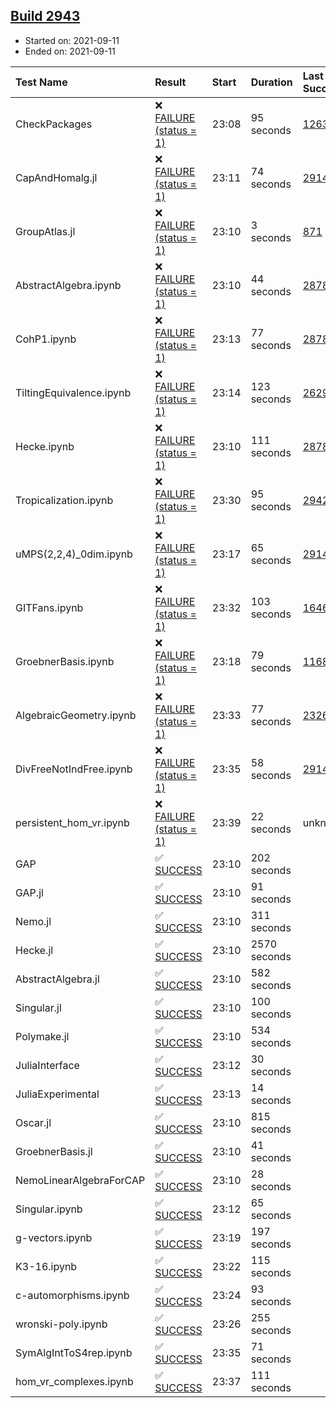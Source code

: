 ## [Build 2943](https://oscarci.mathematik.uni-kl.de/job/oscar-stable/2943/)

* Started on: 2021-09-11
* Ended on: 2021-09-11

| Test Name    | Result | Start | Duration | Last Success | First Failure |
|:-------------|:-------|:------|:---------|:-------------|:--------------|
| CheckPackages | ❌ [FAILURE (status = 1)](https://oscarci.mathematik.uni-kl.de/job/oscar-stable/2943/artifact/logs/build-2943/CheckPackages.log) | 23:08 | 95 seconds | [1263](https://oscarci.mathematik.uni-kl.de/job/oscar-stable/1263/) | [1264](https://oscarci.mathematik.uni-kl.de/job/oscar-stable/1264/) |
| CapAndHomalg.jl | ❌ [FAILURE (status = 1)](https://oscarci.mathematik.uni-kl.de/job/oscar-stable/2943/artifact/logs/build-2943/CapAndHomalg.jl.log) | 23:11 | 74 seconds | [2914](https://oscarci.mathematik.uni-kl.de/job/oscar-stable/2914/) | [2915](https://oscarci.mathematik.uni-kl.de/job/oscar-stable/2915/) |
| GroupAtlas.jl | ❌ [FAILURE (status = 1)](https://oscarci.mathematik.uni-kl.de/job/oscar-stable/2943/artifact/logs/build-2943/GroupAtlas.jl.log) | 23:10 | 3 seconds | [871](https://oscarci.mathematik.uni-kl.de/job/oscar-stable/871/) | [872](https://oscarci.mathematik.uni-kl.de/job/oscar-stable/872/) |
| AbstractAlgebra.ipynb | ❌ [FAILURE (status = 1)](https://oscarci.mathematik.uni-kl.de/job/oscar-stable/2943/artifact/logs/build-2943/AbstractAlgebra.ipynb.log) | 23:10 | 44 seconds | [2878](https://oscarci.mathematik.uni-kl.de/job/oscar-stable/2878/) | [2879](https://oscarci.mathematik.uni-kl.de/job/oscar-stable/2879/) |
| CohP1.ipynb | ❌ [FAILURE (status = 1)](https://oscarci.mathematik.uni-kl.de/job/oscar-stable/2943/artifact/logs/build-2943/CohP1.ipynb.log) | 23:13 | 77 seconds | [2878](https://oscarci.mathematik.uni-kl.de/job/oscar-stable/2878/) | [2879](https://oscarci.mathematik.uni-kl.de/job/oscar-stable/2879/) |
| TiltingEquivalence.ipynb | ❌ [FAILURE (status = 1)](https://oscarci.mathematik.uni-kl.de/job/oscar-stable/2943/artifact/logs/build-2943/TiltingEquivalence.ipynb.log) | 23:14 | 123 seconds | [2629](https://oscarci.mathematik.uni-kl.de/job/oscar-stable/2629/) | [2630](https://oscarci.mathematik.uni-kl.de/job/oscar-stable/2630/) |
| Hecke.ipynb | ❌ [FAILURE (status = 1)](https://oscarci.mathematik.uni-kl.de/job/oscar-stable/2943/artifact/logs/build-2943/Hecke.ipynb.log) | 23:10 | 111 seconds | [2878](https://oscarci.mathematik.uni-kl.de/job/oscar-stable/2878/) | [2879](https://oscarci.mathematik.uni-kl.de/job/oscar-stable/2879/) |
| Tropicalization.ipynb | ❌ [FAILURE (status = 1)](https://oscarci.mathematik.uni-kl.de/job/oscar-stable/2943/artifact/logs/build-2943/Tropicalization.ipynb.log) | 23:30 | 95 seconds | [2942](https://oscarci.mathematik.uni-kl.de/job/oscar-stable/2942/) | [2943](https://oscarci.mathematik.uni-kl.de/job/oscar-stable/2943/) |
| uMPS(2,2,4)_0dim.ipynb | ❌ [FAILURE (status = 1)](https://oscarci.mathematik.uni-kl.de/job/oscar-stable/2943/artifact/logs/build-2943/uMPS-2-2-4-_0dim.ipynb.log) | 23:17 | 65 seconds | [2914](https://oscarci.mathematik.uni-kl.de/job/oscar-stable/2914/) | [2915](https://oscarci.mathematik.uni-kl.de/job/oscar-stable/2915/) |
| GITFans.ipynb | ❌ [FAILURE (status = 1)](https://oscarci.mathematik.uni-kl.de/job/oscar-stable/2943/artifact/logs/build-2943/GITFans.ipynb.log) | 23:32 | 103 seconds | [1646](https://oscarci.mathematik.uni-kl.de/job/oscar-stable/1646/) | [1647](https://oscarci.mathematik.uni-kl.de/job/oscar-stable/1647/) |
| GroebnerBasis.ipynb | ❌ [FAILURE (status = 1)](https://oscarci.mathematik.uni-kl.de/job/oscar-stable/2943/artifact/logs/build-2943/GroebnerBasis.ipynb.log) | 23:18 | 79 seconds | [1168](https://oscarci.mathematik.uni-kl.de/job/oscar-stable/1168/) | [1169](https://oscarci.mathematik.uni-kl.de/job/oscar-stable/1169/) |
| AlgebraicGeometry.ipynb | ❌ [FAILURE (status = 1)](https://oscarci.mathematik.uni-kl.de/job/oscar-stable/2943/artifact/logs/build-2943/AlgebraicGeometry.ipynb.log) | 23:33 | 77 seconds | [2326](https://oscarci.mathematik.uni-kl.de/job/oscar-stable/2326/) | [2327](https://oscarci.mathematik.uni-kl.de/job/oscar-stable/2327/) |
| DivFreeNotIndFree.ipynb | ❌ [FAILURE (status = 1)](https://oscarci.mathematik.uni-kl.de/job/oscar-stable/2943/artifact/logs/build-2943/DivFreeNotIndFree.ipynb.log) | 23:35 | 58 seconds | [2914](https://oscarci.mathematik.uni-kl.de/job/oscar-stable/2914/) | [2915](https://oscarci.mathematik.uni-kl.de/job/oscar-stable/2915/) |
| persistent_hom_vr.ipynb | ❌ [FAILURE (status = 1)](https://oscarci.mathematik.uni-kl.de/job/oscar-stable/2943/artifact/logs/build-2943/persistent_hom_vr.ipynb.log) | 23:39 | 22 seconds | unknown | unknown |
| GAP | ✅ [SUCCESS](https://oscarci.mathematik.uni-kl.de/job/oscar-stable/2943/artifact/logs/build-2943/GAP.log) | 23:10 | 202 seconds |  |  |
| GAP.jl | ✅ [SUCCESS](https://oscarci.mathematik.uni-kl.de/job/oscar-stable/2943/artifact/logs/build-2943/GAP.jl.log) | 23:10 | 91 seconds |  |  |
| Nemo.jl | ✅ [SUCCESS](https://oscarci.mathematik.uni-kl.de/job/oscar-stable/2943/artifact/logs/build-2943/Nemo.jl.log) | 23:10 | 311 seconds |  |  |
| Hecke.jl | ✅ [SUCCESS](https://oscarci.mathematik.uni-kl.de/job/oscar-stable/2943/artifact/logs/build-2943/Hecke.jl.log) | 23:10 | 2570 seconds |  |  |
| AbstractAlgebra.jl | ✅ [SUCCESS](https://oscarci.mathematik.uni-kl.de/job/oscar-stable/2943/artifact/logs/build-2943/AbstractAlgebra.jl.log) | 23:10 | 582 seconds |  |  |
| Singular.jl | ✅ [SUCCESS](https://oscarci.mathematik.uni-kl.de/job/oscar-stable/2943/artifact/logs/build-2943/Singular.jl.log) | 23:10 | 100 seconds |  |  |
| Polymake.jl | ✅ [SUCCESS](https://oscarci.mathematik.uni-kl.de/job/oscar-stable/2943/artifact/logs/build-2943/Polymake.jl.log) | 23:10 | 534 seconds |  |  |
| JuliaInterface | ✅ [SUCCESS](https://oscarci.mathematik.uni-kl.de/job/oscar-stable/2943/artifact/logs/build-2943/JuliaInterface.log) | 23:12 | 30 seconds |  |  |
| JuliaExperimental | ✅ [SUCCESS](https://oscarci.mathematik.uni-kl.de/job/oscar-stable/2943/artifact/logs/build-2943/JuliaExperimental.log) | 23:13 | 14 seconds |  |  |
| Oscar.jl | ✅ [SUCCESS](https://oscarci.mathematik.uni-kl.de/job/oscar-stable/2943/artifact/logs/build-2943/Oscar.jl.log) | 23:10 | 815 seconds |  |  |
| GroebnerBasis.jl | ✅ [SUCCESS](https://oscarci.mathematik.uni-kl.de/job/oscar-stable/2943/artifact/logs/build-2943/GroebnerBasis.jl.log) | 23:10 | 41 seconds |  |  |
| NemoLinearAlgebraForCAP | ✅ [SUCCESS](https://oscarci.mathematik.uni-kl.de/job/oscar-stable/2943/artifact/logs/build-2943/NemoLinearAlgebraForCAP.log) | 23:10 | 28 seconds |  |  |
| Singular.ipynb | ✅ [SUCCESS](https://oscarci.mathematik.uni-kl.de/job/oscar-stable/2943/artifact/logs/build-2943/Singular.ipynb.log) | 23:12 | 65 seconds |  |  |
| g-vectors.ipynb | ✅ [SUCCESS](https://oscarci.mathematik.uni-kl.de/job/oscar-stable/2943/artifact/logs/build-2943/g-vectors.ipynb.log) | 23:19 | 197 seconds |  |  |
| K3-16.ipynb | ✅ [SUCCESS](https://oscarci.mathematik.uni-kl.de/job/oscar-stable/2943/artifact/logs/build-2943/K3-16.ipynb.log) | 23:22 | 115 seconds |  |  |
| c-automorphisms.ipynb | ✅ [SUCCESS](https://oscarci.mathematik.uni-kl.de/job/oscar-stable/2943/artifact/logs/build-2943/c-automorphisms.ipynb.log) | 23:24 | 93 seconds |  |  |
| wronski-poly.ipynb | ✅ [SUCCESS](https://oscarci.mathematik.uni-kl.de/job/oscar-stable/2943/artifact/logs/build-2943/wronski-poly.ipynb.log) | 23:26 | 255 seconds |  |  |
| SymAlgIntToS4rep.ipynb | ✅ [SUCCESS](https://oscarci.mathematik.uni-kl.de/job/oscar-stable/2943/artifact/logs/build-2943/SymAlgIntToS4rep.ipynb.log) | 23:35 | 71 seconds |  |  |
| hom_vr_complexes.ipynb | ✅ [SUCCESS](https://oscarci.mathematik.uni-kl.de/job/oscar-stable/2943/artifact/logs/build-2943/hom_vr_complexes.ipynb.log) | 23:37 | 111 seconds |  |  |

